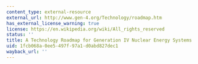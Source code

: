 ```yaml
---
content_type: external-resource
external_url: http://www.gen-4.org/Technology/roadmap.htm
has_external_license_warning: true
license: https://en.wikipedia.org/wiki/All_rights_reserved
status: ''
title: A Technology Roadmap for Generation IV Nuclear Energy Systems
uid: 1fcb068a-0ee5-497f-97a1-d0abd827dec1
wayback_url: ''
---
```

